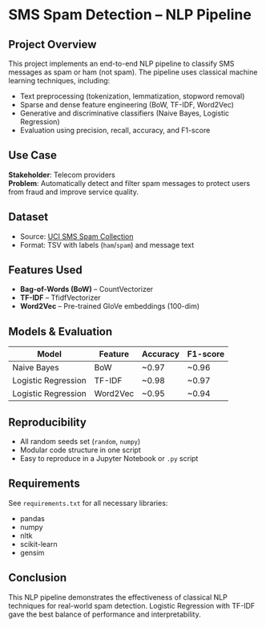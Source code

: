 # SMS Spam Detection – NLP Pipeline

## Project Overview
This project implements an end-to-end NLP pipeline to classify SMS messages as spam or ham (not spam). The pipeline uses classical machine learning techniques, including:

- Text preprocessing (tokenization, lemmatization, stopword removal)
- Sparse and dense feature engineering (BoW, TF-IDF, Word2Vec)
- Generative and discriminative classifiers (Naive Bayes, Logistic Regression)
- Evaluation using precision, recall, accuracy, and F1-score

## Use Case
**Stakeholder**: Telecom providers  
**Problem**: Automatically detect and filter spam messages to protect users from fraud and improve service quality.

## Dataset
- Source: [UCI SMS Spam Collection](https://archive.ics.uci.edu/ml/datasets/SMS+Spam+Collection)
- Format: TSV with labels (`ham`/`spam`) and message text

## Features Used
- **Bag-of-Words (BoW)** – CountVectorizer
- **TF-IDF** – TfidfVectorizer
- **Word2Vec** – Pre-trained GloVe embeddings (100-dim)

## Models & Evaluation
| Model               | Feature   | Accuracy | F1-score |
|--------------------|-----------|----------|----------|
| Naive Bayes         | BoW       | ~0.97    | ~0.96    |
| Logistic Regression | TF-IDF    | ~0.98    | ~0.97    |
| Logistic Regression | Word2Vec  | ~0.95    | ~0.94    |

## Reproducibility
- All random seeds set (`random`, `numpy`)
- Modular code structure in one script
- Easy to reproduce in a Jupyter Notebook or `.py` script

## Requirements
See `requirements.txt` for all necessary libraries:
- pandas
- numpy
- nltk
- scikit-learn
- gensim

## Conclusion
This NLP pipeline demonstrates the effectiveness of classical NLP techniques for real-world spam detection. Logistic Regression with TF-IDF gave the best balance of performance and interpretability.
